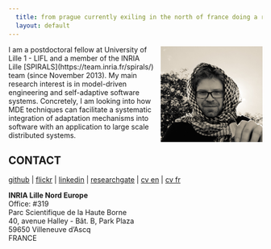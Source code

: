 ```yaml
---
  title: from prague currently exiling in the north of france doing a research in computer science
  layout: default
---
```


<img src="/images/me.jpg" alt="Me" style="width: 40%; float: right; margin-top: 0.2em; margin-left: 1em;"/>
I am a postdoctoral fellow at University of Lille 1 - LIFL and a member of the INRIA Lille [SPIRALS](https://team.inria.fr/spirals/) team (since November 2013). 
My main research interest is in model-driven engineering and self-adaptive software systems.
Concretely, I am looking into how MDE techniques can facilitate a systematic integration of adaptation mechanisms into software with an application to large scale distributed systems.

## CONTACT

[github](http://github.com/fikovnik/) |
[flickr](https://www.flickr.com/photos/121532543@N04/) |
[linkedin](http://fr.linkedin.com/in/filipkrikava) |
[researchgate](https://www.researchgate.net/profile/Filip_Krikava) |
[cv en](https://docs.google.com/document/d/1FA3XEc5_d1St-7b3dSBv-bNY8wNrrtZTP9UXusvghn8/export?format=pdf) |
[cv fr](https://docs.google.com/document/d/1D2y-FenU5tXhkIS5tAK0fu7uz4Hn91FnLMEsTVHxB80/export?format=pdf)

__INRIA Lille Nord Europe__  
Office: #319  
Parc Scientifique de la Haute Borne  
40, avenue Halley - Bât. B, Park Plaza  
59650 Villeneuve d’Ascq  
FRANCE
